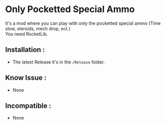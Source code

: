 # Only Pocketted Special Ammo
 It's a mod where you can play with only the pocketted special ammo (Time slow, steroids, mech drop, ect.)    
 You need RocketLib.

## Installation :
 * The latest Release it's in the `/Release` folder.

## Know Issue :
 * None

 ## Incompatible :
 * None